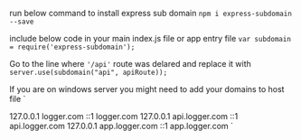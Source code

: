run below command to install express sub domain
`npm i express-subdomain --save`

include below code in your main index.js file or app entry file
`var subdomain = require('express-subdomain');`

Go to the line where `'/api'` route was delared and replace it with
`server.use(subdomain("api", apiRoute));`

If you are on windows server you might need to add your domains to host file
`

127.0.0.1 logger.com
::1 logger.com
127.0.0.1 api.logger.com
::1 api.logger.com
127.0.0.1 app.logger.com
::1 app.logger.com
`